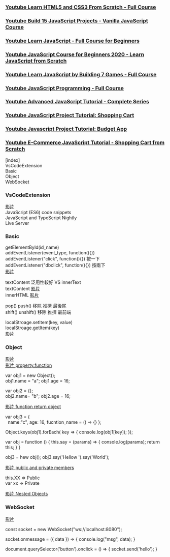 
### [Youtube Learn HTML5 and CSS3 From Scratch - Full Course](https://www.youtube.com/watch?v=mU6anWqZJcc&ab_channel=freeCodeCamp.org)  
### [Youtube Build 15 JavaScript Projects - Vanilla JavaScript Course](https://www.youtube.com/watch?v=3PHXvlpOkf4&ab_channel=freeCodeCamp.org)  
### [Youtube Learn JavaScript - Full Course for Beginners](https://www.youtube.com/watch?v=PkZNo7MFNFg&ab_channel=freeCodeCamp.org)  
### [Youtube JavaScript Course for Beginners 2020 - Learn JavaScript from Scratch](https://www.youtube.com/watch?v=2qDywOS7VAc&ab_channel=Academind)  
### [Youtube Learn JavaScript by Building 7 Games - Full Course](https://www.youtube.com/watch?v=lhNdUVh3qCc&ab_channel=freeCodeCamp.org)   
### [Youtube JavaScript Programming - Full Course](https://www.youtube.com/watch?v=jS4aFq5-91M&ab_channel=freeCodeCamp.org)  
### [Youtube Advanced JavaScript Tutorial - Complete Series](https://www.youtube.com/playlist?list=PLvZkOAgBYrsSZiL0L7T-CBGdiBUaHok4x)  
### [Youtube JavaScript Project Tutorial: Shopping Cart](https://www.youtube.com/watch?v=q_TZhCWbS3I&ab_channel=freeCodeCamp.org)  
### [Youtube Javascript Project Tutorial: Budget App](https://www.youtube.com/watch?v=m_HJ3juuFvo&ab_channel=freeCodeCamp.org)  
### [Youtube E-Commerce JavaScript Tutorial - Shopping Cart from Scratch](https://www.youtube.com/watch?v=023Psne_-_4&ab_channel=freeCodeCamp.org)  


[index]  
VsCodeExtension   
Basic  
Object  
WebSocket  


### VsCodeExtension   

[影片](https://youtu.be/mU6anWqZJcc?t=718)  
JavaScript (ES6) code snippets  
JavaScript and TypeScript Nightly  
Live Server  


### Basic

getElementById(id_name)  
addEventListener(event_type, function(){})   
addEventListener("click", function(){})  按一下  
addEventListener("dbclick", function(){})  按兩下  
[影片](https://youtu.be/jS4aFq5-91M?t=17686)  

textContent 泛用性較好  VS innerText  
textContent [影片](https://youtu.be/jS4aFq5-91M?t=4158)  
innerHTML  [影片](https://youtu.be/jS4aFq5-91M?t=19314)  

pop() push()  移除 推擠  最後尾  
shift() unshift()  移除 推擠 最前端  

localStroage.setItem(key, value)  
localStroage.getItem(key)  
[影片](https://youtu.be/jS4aFq5-91M?t=21474)  


### Object  
[影片](https://youtu.be/OGQUls0s0A4?list=PLvZkOAgBYrsSZiL0L7T-CBGdiBUaHok4x&t=139)   
[影片 property.function](https://youtu.be/5Yeu1Xv6VC8?list=PLvZkOAgBYrsSZiL0L7T-CBGdiBUaHok4x&t=646)  


var obj1 = new Object();  
obj1.name = "a";  obj1.age = 16;  

var obj2 = {};  
obj2.name= "b";  obj2.age = 16;  

[影片 function return object](https://youtu.be/8C9Zh3RwPqk?list=PLvZkOAgBYrsSZiL0L7T-CBGdiBUaHok4x&t=241)  

var obj3 = {  
&nbsp; name:"c", age: 16, fucntion_name = () => {}  };  

Object.keys(obj1).forEach( key => { console.log(obj1[key]);  });  

var obj = function () { this.say = (params) => {  console.log(params); return this; } }  

obj3 = hew obj();
obj3.say('Hellow ').say('World');  

[影片 public and private members](https://youtu.be/PxKHmwUdEss?list=PLvZkOAgBYrsSZiL0L7T-CBGdiBUaHok4x&t=87)  

this.XX => Public  
var xx => Private  

[影片 Nested Objects](https://youtu.be/YriClnrLK_s?list=PLvZkOAgBYrsSZiL0L7T-CBGdiBUaHok4x&t=39)  



### WebSocket  
[影片](https://www.youtube.com/watch?v=1BfCnjr_Vjg&ab_channel=Fireship)  

const socket = new WebSocket("ws://localhost:8080");  

socket.onmessage = ({ data }) => { console.log("msg", data); }  

document.querySelector('button').onclick = () => { socket.send('hello'); }  






